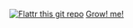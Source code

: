 [![Flattr this git repo](http://api.flattr.com/button/flattr-badge-large.png)](https://flattr.com/submit/auto?user_id=yamitake&url=https://github.com/yamitake/jquery.reversi.js&title=jquery.reversi.js&language=&tags=github&category=software) 
[Grow! me!](http://growbutton.com/yamitake/contents/4f2d706753acc108ae003282)
